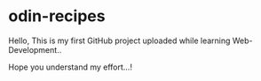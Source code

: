 # odin-recipes

Hello,
   This is my first GitHub project uploaded while 
   learning Web-Development..

   Hope you understand my effort...!